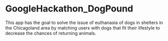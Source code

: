 # GoogleHackathon_DogPound
This app has the goal to solve the issue of euthanasia of dogs in shelters in the Chicagoland area by matching users with dogs that fit their lifestyle to decrease the chances of returning animals.
